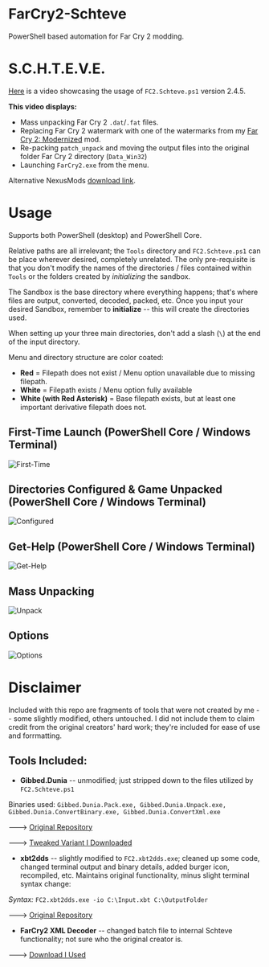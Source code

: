 # FarCry2-Schteve
PowerShell based automation for Far Cry 2 modding.

# S.C.H.T.E.V.E.

[Here](https://youtu.be/Z3FQxDj7SIk) is a video showcasing the usage of `FC2.Schteve.ps1` version 2.4.5.

**This video displays:**
- Mass unpacking Far Cry 2 `.dat`/`.fat` files.
- Replacing Far Cry 2 watermark with one of the watermarks from my [Far Cry 2: Modernized](https://www.nexusmods.com/farcry2/mods/308) mod.
- Re-packing `patch_unpack` and moving the output files into the original folder Far Cry 2 directory (`Data_Win32`)
- Launching `FarCry2.exe` from the menu.

Alternative NexusMods [download link](https://www.nexusmods.com/farcry2/mods/316).

# Usage

Supports both PowerShell (desktop) and PowerShell Core.

Relative paths are all irrelevant; the `Tools` directory and `FC2.Schteve.ps1` can be place wherever desired, completely
unrelated.  The only pre-requisite is that you don't modify the names of the directories / files contained within `Tools`
or the folders created by *initializing* the sandbox.

The Sandbox is the base directory where everything happens; that's where files are output, converted, decoded, packed, etc.  Once 
you input your desired Sandbox, remember to **initialize** -- this will create the directories used.

When setting up your three main directories, don't add a slash (`\`) at the end of the input directory.

Menu and directory structure are color coated:
- **Red** = Filepath does not exist / Menu option unavailable due to missing filepath.
- **White** = Filepath exists / Menu option fully available
- **White (with Red Asterisk)** = Base filepath exists, but at least one important derivative filepath does not.

## First-Time Launch (PowerShell Core / Windows Terminal)
![First-Time](https://cdn.discordapp.com/attachments/855920119292362802/931315377500225626/unknown.png)

## Directories Configured & Game Unpacked (PowerShell Core / Windows Terminal)
![Configured](https://cdn.discordapp.com/attachments/855920119292362802/931323131149316126/unknown.png)

## Get-Help (PowerShell Core / Windows Terminal)
![Get-Help](https://cdn.discordapp.com/attachments/620986290317426698/834313313797406750/unknown.png)

## Mass Unpacking
![Unpack](https://cdn.discordapp.com/attachments/620986290317426698/834317841737580554/unknown.png)

## Options
![Options](https://cdn.discordapp.com/attachments/620986290317426698/834312774695256104/unknown.png)

# Disclaimer
Included with this repo are fragments of tools that were not created by me -- some slightly modified, others untouched.
I did not include them to claim credit from the original creators' hard work; they're included for ease of use and forrmatting.

## Tools Included:
- **Gibbed.Dunia** -- unmodified; just stripped down to the files utilized by `FC2.Schteve.ps1`

Binaries used: `Gibbed.Dunia.Pack.exe, Gibbed.Dunia.Unpack.exe, Gibbed.Dunia.ConvertBinary.exe, Gibbed.Dunia.ConvertXml.exe` 
 
 ---> [Original Repository](https://github.com/gibbed/Gibbed.Dunia)

 ---> [Tweaked Variant I Downloaded](https://www.moddb.com/downloads/start/190103)

- **xbt2dds** -- slightly modified to `FC2.xbt2dds.exe`; cleaned up some code, changed terminal output and binary details, added burger icon, recompiled, etc.
Maintains original functionality, minus slight terminal syntax change:

*Syntax:* `FC2.xbt2dds.exe -io C:\Input.xbt C:\OutputFolder`

 ---> [Original Repository](https://github.com/cra0kalo/xbt2dds)

- **FarCry2 XML Decoder** -- changed batch file to internal Schteve functionality; not sure who the original creator is.

 ---> [Download I Used](https://www.moddb.com/downloads/start/195283)
